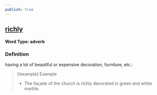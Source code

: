 ```yaml
---
publish: true
---
```

## [richly](https://dictionary.cambridge.org/dictionary/english/richly)

#### Word Type: adverb
### Definition
having a lot of beautiful or expensive decoration, furniture, etc.:

>[!example] Example
> - The façade of the church is richly decorated in green and white marble.
